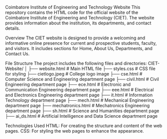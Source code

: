 Coimbatore Institute of Engineering and Technology Website
This repository contains the HTML code for the official website of the Coimbatore Institute of Engineering and Technology (CIET). The website provides information about the institution, its departments, and contact details.

Overview
The CIET website is designed to provide a welcoming and informative online presence for current and prospective students, faculty, and visitors. 
It includes sections for Home, About Us, Departments, and Contact Us.

File Structure
The project includes the following files and directories:
CIET-Website/
│
├── website.html      # Main HTML file
├── styles.css        # CSS file for styling
├── cietlogo.jpeg     # College logo image
├── cse.html          # Computer Science and Engineering department page
├── civil.html        # Civil Engineering department page
├── ece.html          # Electronic and Communication Engineering department page
├── eee.html          # Electrical and Electronics Engineering department page
├── it.html           # Information Technology department page
├── mech.html         # Mechanical Engineering department page
├── mechatronics.html # Mechatronics Engineering department page
├── sh.html           # Science and Humanities department page
├── ai_ds.html        # Artificial Intelligence and Data Science department page

Technologies Used
HTML: For creating the structure and content of the web pages.
CSS: For styling the web pages to enhance the appearance.
